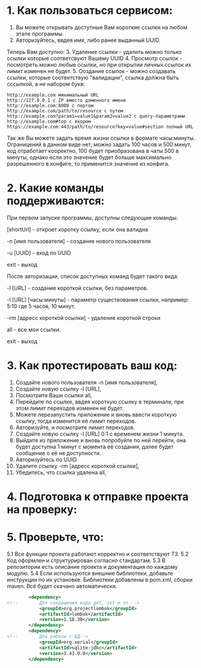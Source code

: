 # 1. Как пользоваться сервисом:
1. Вы можете открывать доступные Вам короткие ссылки на любом этапе программы.
2. Авторизуйтесь, ввдея имя, либо ранее выданный UUID. 

Теперь Вам доступно:
3. Удаление ссылки - удалить можно только ссылки которые соответсвуют Вашему UUID
4. Просмотр ссылок - посмотреть можно любые ссылки, но при открытии личных ссылок их лимит изменен не будет.
5. Ооздание ссылок - можно создавать ссылки, которые соответствую "валидации", ссылка должна быть сссылкой, а не набором букв:
```shell
http://example.com минимальный URL
http://127.0.0.1 с IP вместо доменного имени
http://example.com:8080 с портом
http://example.com/path/to/resource с путем
http://example.com?param1=value1&param2=value2 с query-параметрами
http://example.com#top с якорем
https://example.com:443/path/to/resource?key=value#section полный URL
```
Так же Вы можете задать время жизни ссылки в формате часы:минуты.
Ограницений в данном виде нет, можно задать 100 часов и 500 минут, код отработает кооректно, 100 будет приобразована в чаты 500 в минуты, однако если это значение 
будет больше максимально разрешенного в конфиге, то применится значение из конфига.
# 2. Какие команды поддерживаются:
При первом запуске программы, доступны следующие команды:

[shortUrl]                    -  откроет коротку ссылку, если она валидна

-n [имя пользователя]         -  создание нового пользователя

-u [UUID]                     -  вход по UUID

exit                          -  выход

После авторизации, список доступных команд будет такого вида:

-l [URL]                      - создание короткой ссылки, без параметров.

-l [URL] [часы:минуты]        - параметр существования ссылки, например: 5:10 где 5 часов, 10 минут.

-rm [адресс короткой ссылки]  - удаление короткой строки

all                           - все мои ссылки.

exit                          - выход
# 3. Как протестировать ваш код:
1. Создайте нового пользователя -n [имя пользователя],
2. Создайте новую ссылку -l [URL],
3. Посмотрите Ваши ссылки all,
4. Перейдите по ссылке, ввдея короткую ссылку в терминале, при этом лимит переходов изменен не будет.
5. Можете перезапустить приложение и вновь ввести короткую ссылку, тогда изменится её лимит переходов.
6. Авторизуйте, и посмотрите лимит переходов.
7. Создайте новую ссылку -l [URL] 0:1 c временем жизни 1 минута.
8. Выйдите из приложение и вновь попробуйте по ней перейти, она будет доступна 1 минут с момента её создания, далее будет сообщение о её не доступности.
9. Авторизуйтесь по UUID
10. Удалите ссылку -rm [адресс короткой ссылки],
11. Убедитесь, что ссылка удалена all,
# 4. Подготовка к отправке проекта на проверку:

# 5. Проверьте, что:
   5.1 Все функции проекта работают корректно и соответствуют ТЗ.
   5.2 Код оформлен и структурирован согласно стандартам.
   5.3 В репозитории есть описание проекта и документация по каждому модулю.
   5.4 Если используются внешние библиотеки, добавьте инструкции по их установке.
Библиотеки добавлены в pom.xml, сборки maven. Всё будет скачано автоматически.
```xml
        <dependency>
<!--        Для сокращения кода get, set и пт.-->
            <groupId>org.projectlombok</groupId>
            <artifactId>lombok</artifactId>
            <version>1.18.30</version>
        </dependency>
        <dependency>
<!--        Для работы с БД-->
            <groupId>org.xerial</groupId>
            <artifactId>sqlite-jdbc</artifactId>
            <version>3.43.0.0</version>
        </dependency>

```